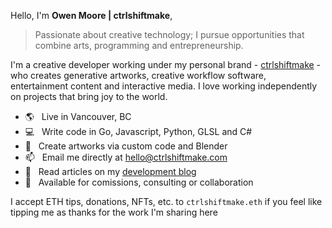 Hello, I'm **Owen Moore | ctrlshiftmake**,

> Passionate about creative technology; I pursue opportunities that combine arts, programming and entrepreneurship.

I'm a creative developer working under my personal brand - [ctrlshiftmake](https://www.ctrlshiftmake.com/) - who creates generative artworks, creative workflow software, entertainment content and interactive media. I love working independently on projects that bring joy to the world.

- 🌎 &nbsp; Live in Vancouver, BC
- 💻 &nbsp; Write code in Go, Javascript, Python, GLSL and C#
- 🎨 &nbsp; Create artworks via custom code and Blender
- 📫 &nbsp; Email me directly at hello@ctrlshiftmake.com
- 📝 &nbsp; Read articles on my [development blog](https://blog.ctrlshiftmake.com/)
- 📅 &nbsp; Available for comissions, consulting or collaboration

I accept ETH tips, donations, NFTs, etc. to `ctrlshiftmake.eth` if you feel like tipping me as thanks for the work I'm sharing here